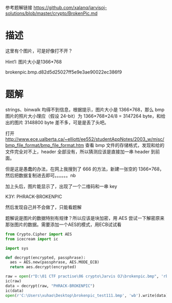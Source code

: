 参考题解链接 https://github.com/xalanq/jarvisoj-solutions/blob/master/crypto/BrokenPic.md

# 描述
这里有个图片，可是好像打不开？

Hint1: 图片大小是1366*768

brokenpic.bmp.d82d5d25027ff5e9e3ae90022ec386f9

# 题解
strings、binwalk 均得不到信息，根据提示，图片大小是 1366×768，那么 bmp 图片的照片大小理应（假设 24-bit）为 1366×768×24/8 = 3147264 byte，和给出的图片 3148800 byte 差不多，可是是丢了头吧。

打开 http://www.ece.ualberta.ca/~elliott/ee552/studentAppNotes/2003_w/misc/bmp_file_format/bmp_file_format.htm 查看 bmp 文件的存储格式，发现和给的文件完全对不上，header 全部没有，所以猜测应该是直接加一串 header 到前面。

但是这是愚蠢的办法，在网上我搜到了 666 的方法，新建一张空的 1366×768，然后把数据复制进去即可。。。。。。nb

加上头后，图片能显示了，出现了一个二维码和一串 key

K3Y: PHRACK-BROKENPIC

然后发现自己并不会做了，只能看题解

题解说是图片的数据特别有规律？所以应该是块加密，用 AES 尝试一下解密原来那张图片的数据。需要添加一个AES的模式，用ECB试试看

```python
from Crypto.Cipher import AES
from icecream import ic

import sys

def decrypt(encrypted, passphrase):
  aes = AES.new(passphrase, AES.MODE_ECB)
  return aes.decrypt(encrypted)

raw = open(r"D:\01 CTF practise\06 crypto\Jarvis OJ\brokenpic.bmp", 'rb').read()
ic(raw)
data = decrypt(raw, "PHRACK-BROKENPIC")
ic(data)
open(r'C:\Users\xuhao\Desktop\brokenpic_test111.bmp', 'wb').write(data)
```
